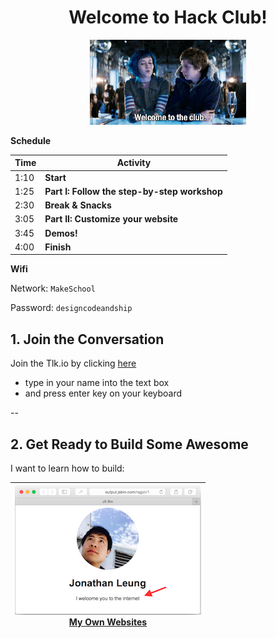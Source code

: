 <div align="center">
  <h1>Welcome to Hack Club!</h1>
  <img src="img/welcome_to_the_club.gif" alt="Welcome to the Club"/>
</div>

**Schedule**

Time  | Activity
------|-----------------------------------------
1:10  | **Start**
1:25  | **Part I: Follow the step-by-step workshop**
2:30  | **Break & Snacks**
3:05  | **Part II: Customize your website**
3:45  | **Demos!**
4:00  | **Finish**

**Wifi**

Network: `MakeSchool`

Password: `designcodeandship`

## 1. Join the Conversation

Join the Tlk.io by clicking [here](https://tlk.io/hackseries)

  - type in your name into the text box
  - and press enter key on your keyboard

<!-- | **[![](img/remind.jpg) <br> 2. Stay in Touch with Remind](remind.md)** | **[![](img/facebook.jpg) <br> 3. Join HS Hackers Movement](hs_hackers.md)** | -->

<!-- ## 2. Join the Ranks of the Developer Community

| [![](img/github.png) <br> Join GitHub](github/README.md) |
|:----------------------------------------------------:|

--

## 3. Choose Your ~~Code Editor~~ Weapon

| [![](img/js_bin.png) <br> Signup for JS Bin](js_bin.md) | OR | [![](img/c9.png) <br> Signup for Cloud9](cloud9.md) |
|:------------------------------------------------------:|:--:|:------------------------------------------------:| -->

--

## 2. Get Ready to Build Some Awesome

I want to learn how to build:

| [![](img/portfolio.png) <br> My Own Websites](websites/README.md) |
|---------------------------------------------------------|


<!-- | [![](img/portfolio.png) <br> My Own Websites](websites/README.md) | [![](img/dodge.gif) <br> My Own Video Games](video_games.md) |
|---------------------------------------------------------|--------------------------------------------------------| -->
